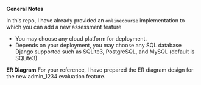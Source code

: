 **General Notes**

In this repo, I have already provided an `onlinecourse` implementation to which you can add a new assessment feature

- You may choose any cloud platform for deployment.
- Depends on your deployment, you may choose any SQL database Django supported such as SQLite3, PostgreSQL, and MySQL (default is SQLite3)

**ER Diagram**
For your reference, I have prepared the ER diagram design for the new admin_1234 evaluation feature.
